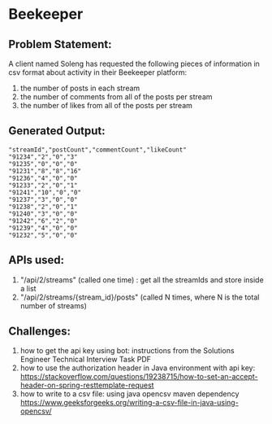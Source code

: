 # Beekeeper
## Problem Statement:
A client named Soleng has requested the following pieces of information in csv format about activity in their Beekeeper platform:
  1. the number of posts in each stream 	
  2. the number of comments from all of the posts per stream 
  3. the number of likes from all of the posts per stream 
  
## Generated Output:
 ```
"streamId","postCount","commentCount","likeCount"
"91234","2","0","3"
"91235","0","0","0"
"91231","8","8","16"
"91236","4","0","0"
"91233","2","0","1"
"91241","10","0","0"
"91237","3","0","0"
"91238","2","0","1"
"91240","3","0","0"
"91242","6","2","0"
"91239","4","0","0"
"91232","5","0","0"
```

## APIs used:
1. "/api/2/streams" (called one time) : get all the streamIds and store inside a list
2. "/api/2/streams/{stream_id}/posts" (called N times, where N is the total number of streams)

## Challenges:
1. how to get the api key using bot: instructions from the Solutions Engineer Technical Interview Task PDF
2. how to use the authorization header in Java environment with api key: https://stackoverflow.com/questions/19238715/how-to-set-an-accept-header-on-spring-resttemplate-request
3. how to write to a csv file: using java opencsv maven dependency https://www.geeksforgeeks.org/writing-a-csv-file-in-java-using-opencsv/
